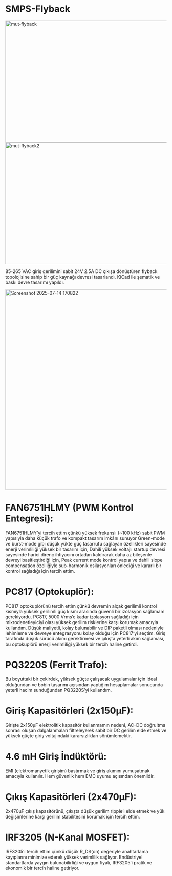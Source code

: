 # SMPS-Flyback
<img width="512" height="380" alt="mut-flyback" src="https://github.com/user-attachments/assets/0ed76696-7d19-49cc-a88b-e91d324784aa" /> <img width="512" height="380" alt="mut-flyback2" src="https://github.com/user-attachments/assets/4e79af9e-fa0e-4307-b5ef-e911df57514d" />


85-265 VAC giriş gerilimini sabit 24V 2.5A DC
çıkışa dönüştüren flyback topolojisine sahip
bir güç kaynağı devresi tasarlandı. KiCad ile
şematik ve baskı devre tasarımı yapıldı.

<img width="1556" height="624" alt="Screenshot 2025-07-14 170822" src="https://github.com/user-attachments/assets/ac989d68-de4a-4f23-a7d2-9c4e4b49c5b4" />

# FAN6751HLMY (PWM Kontrol Entegresi):
FAN6751HLMY’yi tercih ettim çünkü yüksek frekanslı (~100 kHz) sabit
PWM yapısıyla daha küçük trafo ve kompakt tasarım imkânı sunuyor
Green-mode ve burst-mode gibi düşük yükte güç tasarrufu sağlayan
özellikleri sayesinde enerji verimliliği yüksek bir tasarım için,
Dahili yüksek voltajlı startup devresi sayesinde harici direnç ihtiyacını
ortadan kaldırarak daha az bileşenle devreyi basitleştirdiği için,
Peak current mode kontrol yapısı ve dahili slope compensation
özelliğiyle sub-harmonik osilasyonları önlediği ve kararlı bir kontrol
sağladığı için tercih ettim.

# PC817 (Optokuplör):
PC817 optokuplörünü tercih ettim çünkü devremin alçak gerilimli
kontrol kısmıyla yüksek gerilimli güç kısmı arasında güvenli bir
izolasyon sağlamam gerekiyordu.
PC817, 5000 Vrms’e kadar izolasyon sağladığı için mikrodenetleyiciyi
olası yüksek gerilim risklerine karşı korumak amacıyla kullandım.
Düşük maliyetli, kolay bulunabilir ve DIP paketli olması nedeniyle
lehimleme ve devreye entegrasyonu kolay olduğu için PC817’yi
seçtim.
Giriş tarafında düşük sürücü akımı gerektirmesi ve çıkışta yeterli
akım sağlaması, bu optokuplörü enerji verimliliği yüksek bir tercih
haline getirdi.

# PQ3220S (Ferrit Trafo):
Bu boyuttaki bir çekirdek, yüksek güçte çalışacak uygulamalar için
ideal olduğundan ve bobin tasarımı açısından yaptığım hesaplamalar
sonucunda yeterli hacim sunduğundan PQ3220S’yi kullandım.

# Giriş Kapasitörleri (2x150μF):
Girişte 2x150μF elektrolitik kapasitör kullanmamın nedeni, AC–DC
doğrultma sonrası oluşan dalgalanmaları filtreleyerek sabit bir DC
gerilim elde etmek ve yüksek güçte giriş voltajındaki kararsızlıkları
sönümlemektir.

# 4.6 mH Giriş İndüktörü:
EMI (elektromanyetik girişim) bastırmak ve giriş akımını yumuşatmak
amacıyla kullanılır. Hem güvenlik hem EMC uyumu açısından
önemlidir.

# Çıkış Kapasitörleri (2x470μF):
2x470μF çıkış kapasitörünü, çıkışta düşük gerilim ripple’ı elde etmek
ve yük değişimlerine karşı gerilim stabilitesini korumak için tercih
ettim.

# IRF3205 (N-Kanal MOSFET):
IRF3205’i tercih ettim çünkü düşük R_DS(on) değeriyle anahtarlama
kayıplarını minimize ederek yüksek verimlilik sağlıyor.
Endüstriyel standartlarda yaygın bulunabilirliği ve uygun fiyatı,
IRF3205’i pratik ve ekonomik bir tercih haline getiriyor.
